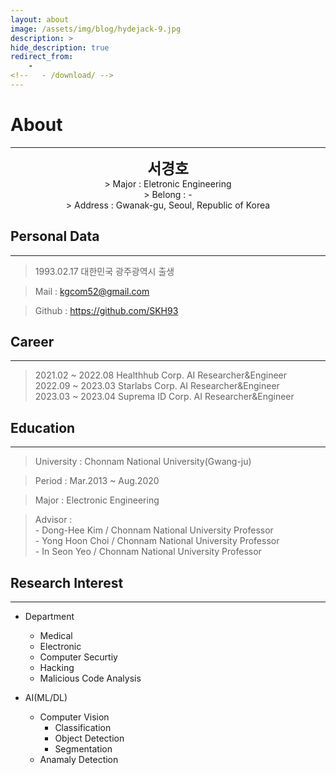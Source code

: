 ```yaml
---
layout: about
image: /assets/img/blog/hydejack-9.jpg
description: >
hide_description: true
redirect_from:
    -
<!--   - /download/ -->
---
```


# About

<!--author-->
* * *
<center>
<span style="font-size:170%; font-weight:bold">서경호<br></span>
</center>

<center> >&nbsp;Major : Eletronic Engineering <br> 
    >&nbsp;Belong : - <br> 
    >&nbsp;Address : Gwanak-gu, Seoul, Republic of Korea <br>
</center>

## Personal Data
---
> 1993.02.17 대한민국 광주광역시 출생

> Mail : kgcom52@gmail.com

> Github : <a href="https://github.com/SKH93">https://github.com/SKH93

## Career
---
> 2021.02 ~ 2022.08 Healthhub Corp. AI Researcher&Engineer<br>
> 2022.09 ~ 2023.03 Starlabs Corp. AI Researcher&Engineer<br>
> 2023.03 ~ 2023.04 Suprema ID Corp. AI Researcher&Engineer<br>

## Education
---
> University : Chonnam National University(Gwang-ju)

> Period : Mar.2013 ~ Aug.2020 

> Major : Electronic Engineering

> Advisor :<br>
    - Dong-Hee Kim / Chonnam National University Professor<br>
    - Yong Hoon Choi / Chonnam National University Professor<br>
    - In Seon Yeo / Chonnam National University Professor<br>

## Research Interest
---
* Department
    + Medical
    + Electronic
    + Computer Securtiy
    + Hacking
    + Malicious Code Analysis

* AI(ML/DL)
    + Computer Vision
        + Classification
        + Object Detection
        + Segmentation
    + Anamaly Detection

